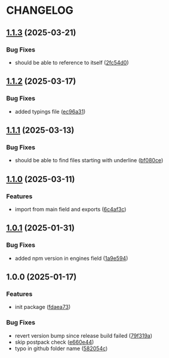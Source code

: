 # CHANGELOG

## [1.1.3](https://github.com/Forsakringskassan/sass-module-importer/compare/v1.1.2...v1.1.3) (2025-03-21)

### Bug Fixes

* should be able to reference to itself ([2fc54d0](https://github.com/Forsakringskassan/sass-module-importer/commit/2fc54d026114207530720ec78789250b2e9da885))

## [1.1.2](https://github.com/Forsakringskassan/sass-module-importer/compare/v1.1.1...v1.1.2) (2025-03-17)

### Bug Fixes

* added typings file ([ec96a31](https://github.com/Forsakringskassan/sass-module-importer/commit/ec96a31349ef5bcb3ca8c7e32a1c5a138e6d5202))

## [1.1.1](https://github.com/Forsakringskassan/sass-module-importer/compare/v1.1.0...v1.1.1) (2025-03-13)

### Bug Fixes

* should be able to find files starting with underline ([bf080ce](https://github.com/Forsakringskassan/sass-module-importer/commit/bf080ce1c7dd8c59ea884aaf32a384fd03e2f783))

## [1.1.0](https://github.com/Forsakringskassan/sass-module-importer/compare/v1.0.1...v1.1.0) (2025-03-11)

### Features

* import from main field and exports ([6c4af3c](https://github.com/Forsakringskassan/sass-module-importer/commit/6c4af3ce9ac3f4e197fe345f0caea12efa0ff124))

## [1.0.1](https://github.com/Forsakringskassan/sass-module-importer/compare/v1.0.0...v1.0.1) (2025-01-31)

### Bug Fixes

* added npm version in engines field ([1a9e594](https://github.com/Forsakringskassan/sass-module-importer/commit/1a9e5942b03c22dcfd5f7c5e820085981cc841e1))

## 1.0.0 (2025-01-17)

### Features

* init package ([fdaea73](https://github.com/Forsakringskassan/sass-module-importer/commit/fdaea73ce92af1f93a92c8daf4770179dcbd759c))

### Bug Fixes

* revert version bump since release build failed ([79f319a](https://github.com/Forsakringskassan/sass-module-importer/commit/79f319a7914b3529754df7552169ebfd23eb48d0))
* skip postpack check ([e660e44](https://github.com/Forsakringskassan/sass-module-importer/commit/e660e444269b96c8435d6940af79033721a88e36))
* typo in github folder name ([582054c](https://github.com/Forsakringskassan/sass-module-importer/commit/582054c6e1073f0f603e056644698883c6f6013a))
